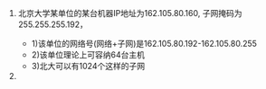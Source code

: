1. 北京大学某单位的某台机器IP地址为162.105.80.160, 子网掩码为255.255.255.192，
   - 1)该单位的网络号(网络+子网)是162.105.80.192-162.105.80.255
   - 2)该单位理论上可容纳64台主机
   - 3)北大可以有1024个这样的子网

2.
